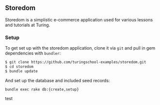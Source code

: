 ## Storedom

Storedom is a simplistic e-commerce application used for various lessons and tutorials at Turing.

### Setup

To get set up with the storedom application, clone it
via `git` and pull in gem dependencies with `bundler`:

```sh
$ git clone https://github.com/turingschool-examples/storedom.git
$ cd storedom
$ bundle update
```

And set up the database and included seed records:

```
bundle exec rake db:{create,setup}
```

test

